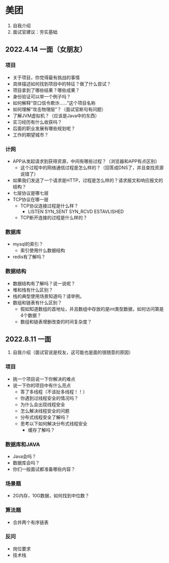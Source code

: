 # 美团
1. 自我介绍
2. 面试官建议：夯实基础
## 2022.4.14 一面（女朋友）
### 项目

- 关于项目，你觉得最有挑战的事情
- 具体描述如何找到项目中的特征？做了什么尝试？
- 项目拿到了哪些结果？哪些成果？
- 身份验证可以举一个例子吗？
- 如何解释“空口信令欺诈……”这个项目名称
- 如何理解“攻击物理层”？（面试官断句有问题）
- 了解JVM虚拟机？（应该是Java中的东西）
- 实习经历有什么收获吗？
- 后面的职业发展有哪些规划呢？
- 工作的期望城市？

### 计网
- APP从发起请求到获得资源，中间有哪些过程？（浏览器和APP有点区别）
  - 这个过程中的网络通信过程是怎么样的？（回答成DNS了，并且查找资源说错了）
- 如果我们发送了一个请求是HTTP，过程是怎么样的？请求报文和响应报文的结构？
- 七层协议是哪七层
- TCP协议在哪一层
  - TCP协议连接过程是什么样？
    - LISTEN SYN_SENT SYN_RCVD ESTAVLISHED
  - TCP断开连接的过程是什么样的？

### 数据库

- mysql的索引？
  - 索引使用什么数据结构
- redis有了解吗？

### 数据结构
- 数据结构有了解吗？说一说呢？
- 堆和栈有什么区别？
- 栈的典型使用场景知道吗？请举例。
- 数组和链表有什么区别？
  - 假如知道数组的首地址，并且数组中存放的是int类型数据，如何访问第是4个数据？
  - 数组和链表增删改查的时间复杂度？

## 2022.8.11 一面
1. 自我介绍（面试官说是校友，这可能也是面的很随意的原因）

### 项目
- 挑一个项目说一下你解决的难点
- 说一下你的项目中有什么亮点
  - 答了多线程（不该扯多线程！！）
  - 你遇到过线程安全的情况吗？
  - 为什么会出现线程安全
  - 怎么解决线程安全的问题
  - 分布式线程安全了解吗？
  - 思考以下如何解决分布式线程安全
    - 缓存了解吗？

### 数据库和JAVA
- Java会吗？
- 数据库会吗？
- 你们一般面试都准备哪些内容？

### 场景题
- 2G内存，10G数据，如何找到中位数？

### 算法题
- 合并两个有序链表

### 反问
- 岗位要求
- 技术栈